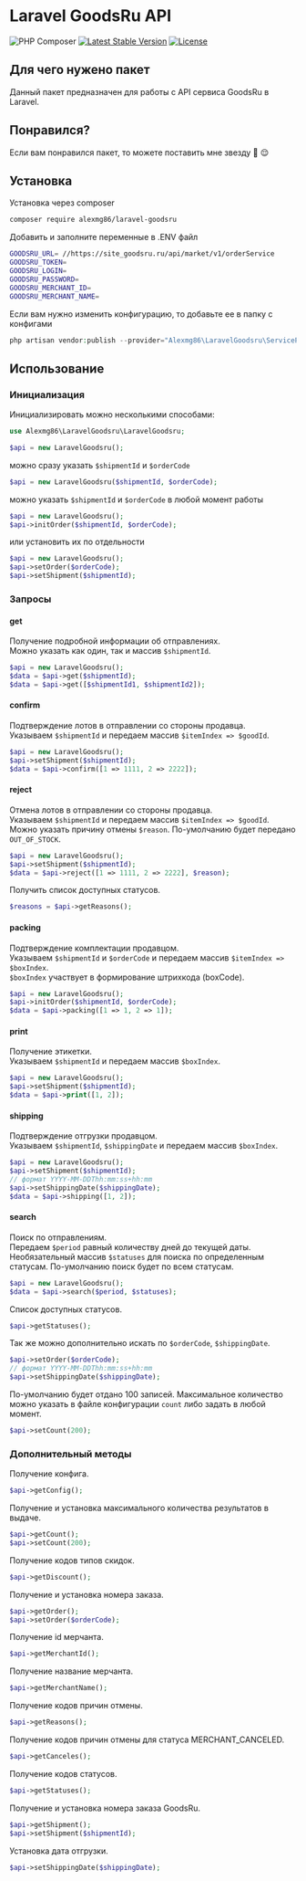 # Laravel GoodsRu API

![PHP Composer](https://github.com/Alexmg86/laravel-sub-query/workflows/PHP%20Composer/badge.svg)
[![Latest Stable Version](https://poser.pugx.org/alexmg86/laravel-goodsru/v/stable)](https://packagist.org/packages/alexmg86/laravel-goodsru)
[![License](https://poser.pugx.org/alexmg86/laravel-goodsru/license)](https://packagist.org/packages/alexmg86/laravel-goodsru)

## Для чего нужено пакет

Данный пакет предназначен для работы с API сервиса GoodsRu в Laravel.

## Понравился?

Если вам понравился пакет, то можете поставить мне звезду 🙏 😌

## Установка

Установка через composer
```bash
composer require alexmg86/laravel-goodsru
```
Добавить и заполните переменные в .ENV файл
```bash
GOODSRU_URL= //https://site_goodsru.ru/api/market/v1/orderService
GOODSRU_TOKEN=
GOODSRU_LOGIN=
GOODSRU_PASSWORD=
GOODSRU_MERCHANT_ID=
GOODSRU_MERCHANT_NAME=
```
Если вам нужно изменить конфигурацию, то добавьте ее в папку с конфигами
```php
php artisan vendor:publish --provider="Alexmg86\LaravelGoodsru\ServiceProvider"
```

## Использование

### Инициализация
Инициализировать можно несколькими способами:
```php
use Alexmg86\LaravelGoodsru\LaravelGoodsru;

$api = new LaravelGoodsru();
```
можно сразу указать `$shipmentId` и `$orderCode`
```php
$api = new LaravelGoodsru($shipmentId, $orderCode);
```
можно указать `$shipmentId` и `$orderCode` в любой момент работы
```php
$api = new LaravelGoodsru();
$api->initOrder($shipmentId, $orderCode);
```
или установить их по отдельности
```php
$api = new LaravelGoodsru();
$api->setOrder($orderCode);
$api->setShipment($shipmentId);
```

### Запросы

#### get
Получение подробной информации об отправлениях.  
Можно указать как один, так и массив `$shipmentId`.
```php
$api = new LaravelGoodsru();
$data = $api->get($shipmentId);
$data = $api->get([$shipmentId1, $shipmentId2]);
```
#### confirm
Подтверждение лотов в отправлении со стороны продавца.  
Указываем `$shipmentId` и передаем массив `$itemIndex => $goodId`.
```php
$api = new LaravelGoodsru();
$api->setShipment($shipmentId);
$data = $api->confirm([1 => 1111, 2 => 2222]);
```
#### reject
Отмена лотов в отправлении со стороны продавца.  
Указываем `$shipmentId` и передаем массив `$itemIndex => $goodId`.  
Можно указать причину отмены `$reason`. По-умолчанию будет передано `OUT_OF_STOCK`.
```php
$api = new LaravelGoodsru();
$api->setShipment($shipmentId);
$data = $api->reject([1 => 1111, 2 => 2222], $reason);
```
Получить список доступных статусов.
```php
$reasons = $api->getReasons();
```
#### packing
Подтверждение комплектации продавцом.  
Указываем `$shipmentId` и `$orderCode` и передаем массив `$itemIndex => $boxIndex`.  
`$boxIndex` участвует в формирование штрихкода (boxCode).
```php
$api = new LaravelGoodsru();
$api->initOrder($shipmentId, $orderCode);
$data = $api->packing([1 => 1, 2 => 1]);
```
#### print
Получение этикетки.  
Указываем `$shipmentId` и передаем массив `$boxIndex`.  
```php
$api = new LaravelGoodsru();
$api->setShipment($shipmentId);
$data = $api->print([1, 2]);
```
#### shipping
Подтверждение отгрузки продавцом.  
Указываем `$shipmentId`, `$shippingDate` и передаем массив `$boxIndex`.  
```php
$api = new LaravelGoodsru();
$api->setShipment($shipmentId);
// формат YYYY-MM-DDThh:mm:ss+hh:mm
$api->setShippingDate($shippingDate);
$data = $api->shipping([1, 2]);
```
#### search
Поиск по отправлениям.  
Передаем `$period` равный количеству дней до текущей даты.  
Необязательный массив `$statuses` для поиска по определенным статусам. По-умолчанию поиск будет по всем статусам.  
```php
$api = new LaravelGoodsru();
$data = $api->search($period, $statuses);
```
Список доступных статусов.
```php
$api->getStatuses();
```
Так же можно дополнительно искать по `$orderCode`, `$shippingDate`.
```php
$api->setOrder($orderCode);
// формат YYYY-MM-DDThh:mm:ss+hh:mm
$api->setShippingDate($shippingDate);
```
По-умолчанию будет отдано 100 записей. Максимальное количество можно указать в файле конфигурации `count` либо задать в любой момент.
```php
$api->setCount(200);
```

### Дополнительный методы
Получение конфига.
```php
$api->getConfig();
```
Получение и установка максимального количества результатов в выдаче.
```php
$api->getCount();
$api->setCount(200);
```
Получение кодов типов скидок.
```php
$api->getDiscount();
```
Получение и установка номера заказа.
```php
$api->getOrder();
$api->setOrder($orderCode);
```
Получение id мерчанта.
```php
$api->getMerchantId();
```
Получение название мерчанта.
```php
$api->getMerchantName();
```
Получение кодов причин отмены.
```php
$api->getReasons();
```
Получение кодов причин отмены для статуса MERCHANT_CANCELED.
```php
$api->getCanceles();
```
Получение кодов статусов.
```php
$api->getStatuses();
```
Получение и установка номера заказа GoodsRu.
```php
$api->getShipment();
$api->setShipment($shipmentId);
```
Установка дата отгрузки.
```php
$api->setShippingDate($shippingDate);
```
